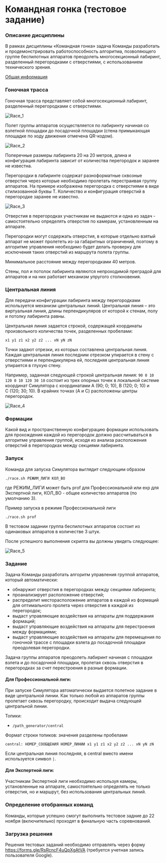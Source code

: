Командная гонка (тестовое задание)
==================================

### Описание дисциплины

В рамках дисциплины «Командная гонка» задача Команды разработать и продемонстрировать работоспособность алгоритма, позволяющего группе беспилотных аппаратов преодолеть многосекционный лабиринт, разделенный перегородками с отверстиями, с использованием технического зрения.

[Общая информация](INFO.md)

### Гоночная трасса

Гоночная трасса представляет собой многосекционный лабиринт, разделенный перегородками с отверстиями.

![Race_1](race_1.jpg)

Полет группы аппаратов осуществляется по лабиринту начиная со взлетной площадки до посадочной площадки (стена примыкающая площадке по ходу движения отмечена QR-кодом).

![Race_2](race_2.jpg)

Поперечные размеры лабиринта 20 на 20 метров, длина и конфигурация лабиринта зависит от количества перегородок и заранее не известна.

Перегородки в лабиринте содержат разноформатные сквозные отверстия через которые необходимо пролетать перестраивая группу аппаратов. На примере изображена перегородка с отверстиями в виде стилизованной буквы Т. Количество и конфигурация отверстий в перегородке заранее не известно.

![Race_3](race_3.jpg)

Отверстия в перегородках участникам не выдаются и одна из задач - самостоятельно определять отверстия по камерам, установленным на аппарате.

Перегородки могут содержать отверстия, в которые отдельно взятый аппарат не может пролететь из-за габаритных ограничений, поэтому в алгоритме управления необходимо будет делать проверку для исключения таких отверстий из маршрута полета группы.

Минимальное расстояние между перегородками 40 метров.

Стены, пол и потолок лабиринта являются непроходимой преградой для аппаратов и на них работает механизм упругого столкновения.

### Центральная линия

Для передачи конфигурации лабиринта между перегородками используется механизм центральных линий. Центральная линия – это виртуальная линия, длины перпендикуляров от которой к стенам, полу и потолку лабиринта равны.

Центральная линия задается строкой, содержащей координаты произвольного количества точек, разделенных пробелами:

```
x1 y1 z1 x2 y2 z2 ... xN yN zN
```

Точки задают отрезки, из которых составлена центральная линия. Каждая центральная линия последним отрезком упирается в стену с отверстиями и перпендикулярна ей, последняя центральная линия упирается в глухую стену.

Например, заданная следующей строкой центральная линия: `90 0 10 120 0 10 120 30 10` состоит из трех опорных точек в локальной системе координат Симулятора с координатами A (90; 0; 10), B (120; 0; 10) и C (120; 30; 10). В крайних точках (A и C) расположены центры перегородок.

![Race_4](race_4.jpg)

### Формации

Какой вид и пространственную конфигурацию формации использовать для прохождения каждой из перегородок должно рассчитываться в алгоритме управления группой, исходя из анализа расположения отверстий в перегородках между секциями лабиринта.

### Запуск

Команда для запуска Симулятора выглядит следующим образом

```
./race.sh РЕЖИМ_ЛИГИ КОЛ_ВО
```

где РЕЖИМ_ЛИГИ может быть prof для Профессиональной или exp для Экспертной лиги,
КОЛ_ВО - общее количество аппаратов (по умолчанию 3).

Пример запуска в режиме Профессиональной лиги

```
./race.sh prof
```

В тестовом задании группа беспилотных аппаратов состоит из одинаковых аппаратов в количестве 3 штук.

После успешного выполнения скрипта вы должны увидеть следующее:

![Race_5](race_4.jpg)

### Задание

Задача Команды разработать алгоритм управления группой аппаратов, который автоматически:

* обнаружит отверстия в перегородках между секциями лабиринта;
* проанализирует расположение отверстий;
* распределит месторасположение аппаратов в каждой из формаций для оптимального пролета через отверстия в каждой из перегородок;
* выдаст управляющие воздействия на аппараты для поддержания формаций;
* выдаст управляющие воздействия на аппараты для перестроения между формациями;
* выдаст управляющие воздействия на аппараты для перемещения по гоночной трассе с площадки взлета до посадочной площадки преодолевая перегородки.

Задача группы аппаратов преодолеть лабиринт начиная с площадки взлета и до посадочной площадки, пролетая сквозь отверстия в перегородках за счет перестроения в разные формации.

#### Для Профессиональной лиги:

При запуске Симулятора автоматически выдается полетное задание в виде центральной линии. Как только любой из аппаратов группы пролетает сквозь перегородку, происходит выдача следующей центральной линии.

Топики:

* `/path_generator/central`

Формат строки топиков: значения разделены пробелами

```
central: НОМЕР_СООБЩЕНИЯ НОМЕР_ЛИНИИ x1 y1 z1 x2 y2 z2 ... xN yN zN
```

Если центральная линия последняя, в central вместо имени используется символ `|`.

#### Для Экспертной лиги:

Участникам Экспертной лиги необходимо используя камеры, установленные на аппарате, самостоятельно определять не только отверстия, но и маршрут, без использования центральных линий.

### Определение отобранных команд

Команды, которые успешно смогут выполнить тестовое задние до 22 ноября (включительно) проходят в финальную часть соревнований.

### Загрузка решения

Решения тестовых заданий необходимо отправлять через форму https://forms.gle/RsRcncF4uQpXgAtVA (требуется учетная запись пользователя Google).
